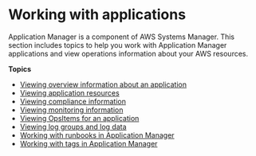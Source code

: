 # Working with applications<a name="application-manager-working-applications"></a>

Application Manager is a component of AWS Systems Manager\. This section includes topics to help you work with Application Manager applications and view operations information about your AWS resources\.

**Topics**
+ [Viewing overview information about an application](application-manager-working-viewing-overview.md)
+ [Viewing application resources](application-manager-working-viewing-resources.md)
+ [Viewing compliance information](application-manager-working-viewing-resource-compliance.md)
+ [Viewing monitoring information](application-manager-working-viewing-monitors.md)
+ [Viewing OpsItems for an application](application-manager-working-viewing-OpsItems.md)
+ [Viewing log groups and log data](application-manager-viewing-logs.md)
+ [Working with runbooks in Application Manager](application-manager-working-runbooks.md)
+ [Working with tags in Application Manager](application-manager-working-tags.md)